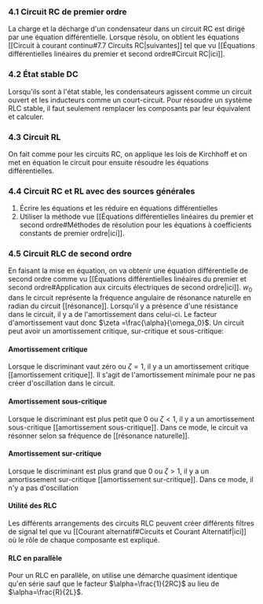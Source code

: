 ### 4.1 Circuit RC de premier ordre
La charge et la décharge d'un condensateur dans un circuit RC est dirigé par une équation différentielle. Lorsque résolu, on obtient les équations [[Circuit à courant continu#7.7 Circuits RC|suivantes]] tel que vu [[Équations différentielles linéaires du premier et second ordre#Circuit RC|ici]].
### 4.2 État stable DC
Lorsqu'ils sont à l'état stable, les condensateurs agissent comme un circuit ouvert et les inducteurs comme un court-circuit. Pour résoudre un système RLC stable, il faut seulement remplacer les composants par leur équivalent et calculer.
### 4.3 Circuit RL
On fait comme pour les circuits RC, on applique les lois de Kirchhoff et on met en équation le circuit pour ensuite résoudre les équations différentielles.
### 4.4 Circuit RC et RL avec des sources générales
1. Écrire les équations et les réduire en équations différentielles
2. Utiliser la méthode vue [[Équations différentielles linéaires du premier et second ordre#Méthodes de résolution pour les équations à coefficients constants de premier ordre|ici]].
### 4.5 Circuit RLC de second ordre

En faisant la mise en équation, on va obtenir une équation différentielle de second ordre comme vu [[Équations différentielles linéaires du premier et second ordre#Application aux circuits électriques de second ordre|ici]]. $w_0$ dans le circuit représente la fréquence angulaire de résonance naturelle en radian du circuit [[résonance]]. Lorsqu'il y a présence d'une résistance dans le circuit, il y a de l'amortissement dans celui-ci. Le facteur d'amortissement vaut donc $\zeta =\frac{\alpha}{\omega_0}$. Un circuit peut avoir un amortissement critique, sur-critique et sous-critique:
#### Amortissement critique
Lorsque le discriminant vaut zéro ou $\zeta = 1$, il y a un amortissement critique [[amortissement critique]]. Il s'agit de l'amortissement minimale pour ne pas créer d'oscillation dans le circuit.
#### Amortissement sous-critique
Lorsque le discriminant est plus petit que 0 ou $\zeta<1$, il y a un amortissement sous-critique [[amortissement sous-critique]]. Dans ce mode, le circuit va résonner selon sa fréquence de [[résonance naturelle]]. 
#### Amortissement sur-critique
Lorsque le discriminant est plus grand que 0 ou $\zeta>1$, il y a un amortissement sur-critique [[amortissement sur-critique]]. Dans ce mode, il n'y a pas d'oscillation

#### Utilité des RLC
Les différents arrangements des circuits RLC peuvent créer différents filtres de signal tel que vu [[Courant alternatif#Circuits et Courant Alternatif|ici]] où le rôle de chaque composante est expliqué.

#### RLC en parallèle
Pour un RLC en parallèle, on utilise une démarche quasiment identique qu'en série sauf que le facteur $\alpha=\frac{1}{2RC}$ au lieu de $\alpha=\frac{R}{2L}$.